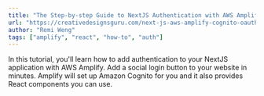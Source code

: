 ```yaml
---
title: "The Step-by-step Guide to NextJS Authentication with AWS Amplify (React)"
url: "https://creativedesignsguru.com/next-js-aws-amplify-cognito-oauth/"
author: "Remi Weng"
tags: ["amplify", "react", "how-to", "auth"]
---
```


In this tutorial, you'll learn how to add authentication to your NextJS application with AWS Amplify. Add a social login button to your website in minutes. Amplify will set up Amazon Cognito for you and it also provides React components you can use.
